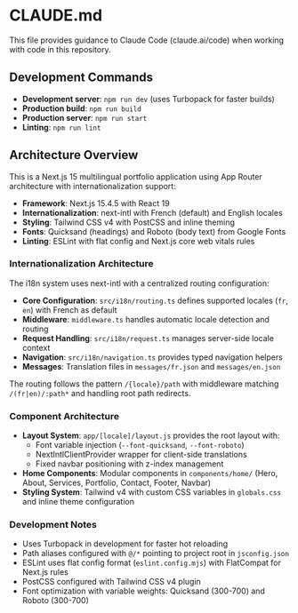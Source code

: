 # CLAUDE.md

This file provides guidance to Claude Code (claude.ai/code) when working with code in this repository.

## Development Commands

- **Development server**: `npm run dev` (uses Turbopack for faster builds)
- **Production build**: `npm run build`
- **Production server**: `npm run start`
- **Linting**: `npm run lint`

## Architecture Overview

This is a Next.js 15 multilingual portfolio application using App Router architecture with internationalization support:

- **Framework**: Next.js 15.4.5 with React 19
- **Internationalization**: next-intl with French (default) and English locales
- **Styling**: Tailwind CSS v4 with PostCSS and inline theming
- **Fonts**: Quicksand (headings) and Roboto (body text) from Google Fonts
- **Linting**: ESLint with flat config and Next.js core web vitals rules

### Internationalization Architecture

The i18n system uses next-intl with a centralized routing configuration:

- **Core Configuration**: `src/i18n/routing.ts` defines supported locales (`fr`, `en`) with French as default
- **Middleware**: `middleware.ts` handles automatic locale detection and routing
- **Request Handling**: `src/i18n/request.ts` manages server-side locale context
- **Navigation**: `src/i18n/navigation.ts` provides typed navigation helpers
- **Messages**: Translation files in `messages/fr.json` and `messages/en.json`

The routing follows the pattern `/{locale}/path` with middleware matching `/(fr|en)/:path*` and handling root path redirects.

### Component Architecture

- **Layout System**: `app/[locale]/layout.js` provides the root layout with:
  - Font variable injection (`--font-quicksand`, `--font-roboto`)
  - NextIntlClientProvider wrapper for client-side translations
  - Fixed navbar positioning with z-index management
- **Home Components**: Modular components in `components/home/` (Hero, About, Services, Portfolio, Contact, Footer, Navbar)
- **Styling System**: Tailwind v4 with custom CSS variables in `globals.css` and inline theme configuration

### Development Notes

- Uses Turbopack in development for faster hot reloading
- Path aliases configured with `@/*` pointing to project root in `jsconfig.json`
- ESLint uses flat config format (`eslint.config.mjs`) with FlatCompat for Next.js rules
- PostCSS configured with Tailwind CSS v4 plugin
- Font optimization with variable weights: Quicksand (300-700) and Roboto (300-700)